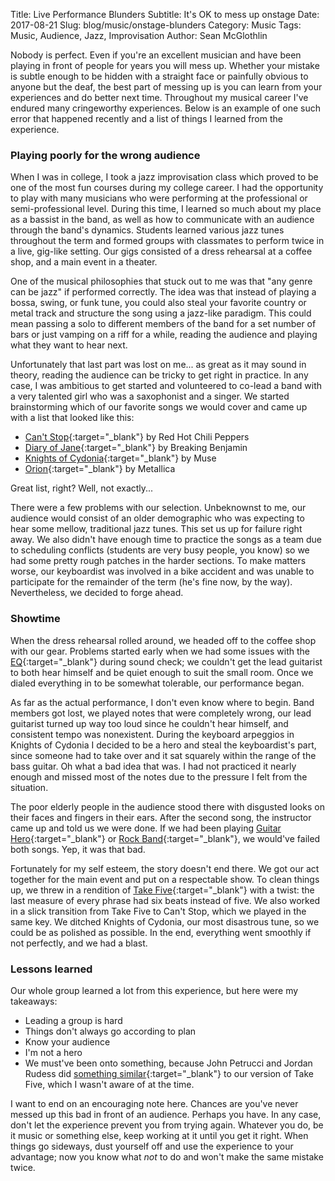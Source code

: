 Title: Live Performance Blunders
Subtitle: It's OK to mess up onstage
Date: 2017-08-21
Slug: blog/music/onstage-blunders
Category: Music
Tags: Music, Audience, Jazz, Improvisation
Author: Sean McGlothlin

Nobody is perfect. Even if you're an excellent musician and have been playing in front of people for years you will mess up. Whether your mistake is subtle enough to be hidden with a straight face or painfully obvious to anyone but the deaf, the best part of messing up is you can learn from your experiences and do better next time. Throughout my musical career I've endured many cringeworthy experiences. Below is an example of one such error that happened recently and a list of things I learned from the experience.

### Playing poorly for the wrong audience

When I was in college, I took a jazz improvisation class which proved to be one of the most fun courses during my college career. I had the opportunity to play with many musicians who were performing at the professional or semi-professional level. During this time, I learned so much about my place as a bassist in the band, as well as how to communicate with an audience through the band's dynamics. Students learned various jazz tunes throughout the term and formed groups with classmates to perform twice in a live, gig-like setting. Our gigs consisted of a dress rehearsal at a coffee shop, and a main event in a theater.

One of the musical philosophies that stuck out to me was that "any genre can be jazz" if performed correctly. The idea was that instead of playing a bossa, swing, or funk tune, you could also steal your favorite country or metal track and structure the song using a jazz-like paradigm. This could mean passing a solo to different members of the band for a set number of bars or just vamping on a riff for a while, reading the audience and playing what they want to hear next.

Unfortunately that last part was lost on me... as great as it may sound in theory, reading the audience can be tricky to get right in practice. In any case, I was ambitious to get started and volunteered to co-lead a band with a very talented girl who was a saxophonist and a singer. We started brainstorming which of our favorite songs we would cover and came up with a list that looked like this:

- [Can't Stop](https://youtu.be/TIUwLfpufs0){:target="\_blank"} by Red Hot Chili Peppers
- [Diary of Jane](https://youtu.be/AiBG6vuLrzY){:target="\_blank"} by Breaking Benjamin
- [Knights of Cydonia](https://youtu.be/z9D71pQaTnc){:target="\_blank"} by Muse
- [Orion](https://youtu.be/c8qrwON1-zE){:target="\_blank"} by Metallica

Great list, right? Well, not exactly...

There were a few problems with our selection. Unbeknownst to me, our audience would consist of an older demographic who was expecting to hear some mellow, traditional jazz tunes. This set us up for failure right away. We also didn't have enough time to practice the songs as a team due to scheduling conflicts (students are very busy people, you know) so we had some pretty rough patches in the harder sections. To make matters worse, our keyboardist was involved in a bike accident and was unable to participate for the remainder of the term (he's fine now, by the way). Nevertheless, we decided to forge ahead.

### Showtime

When the dress rehearsal rolled around, we headed off to the coffee shop with our gear. Problems started early when we had some issues with the [EQ](https://en.wikipedia.org/wiki/Equalization_(audio)){:target="\_blank"} during sound check; we couldn't get the lead guitarist to both hear himself and be quiet enough to suit the small room. Once we dialed everything in to be somewhat tolerable, our performance began.

As far as the actual performance, I don't even know where to begin. Band members got lost, we played notes that were completely wrong, our lead guitarist turned up way too loud since he couldn't hear himself, and consistent tempo was nonexistent. During the keyboard arpeggios in Knights of Cydonia I decided to be a hero and steal the keyboardist's part, since someone had to take over and it sat squarely within the range of the bass guitar. Oh what a bad idea that was. I had not practiced it nearly enough and missed most of the notes due to the pressure I felt from the situation.

The poor elderly people in the audience stood there with disgusted looks on their faces and fingers in their ears. After the second song, the instructor came up and told us we were done. If we had been playing [Guitar Hero](https://en.wikipedia.org/wiki/Guitar_Hero){:target="\_blank"} or [Rock Band](https://en.wikipedia.org/wiki/Rock_Band){:target="\_blank"}, we would've failed both songs. Yep, it was that bad.

Fortunately for my self esteem, the story doesn't end there. We got our act together for the main event and put on a respectable show. To clean things up, we threw in a rendition of [Take Five](https://youtu.be/vmDDOFXSgAs){:target="\_blank"} with a twist: the last measure of every phrase had six beats instead of five. We also worked in a slick transition from Take Five to Can't Stop, which we played in the same key. We ditched Knights of Cydonia, our most disastrous tune, so we could be as polished as possible. In the end, everything went smoothly if not perfectly, and we had a blast.

### Lessons learned

Our whole group learned a lot from this experience, but here were my takeaways:

- Leading a group is hard
- Things don't always go according to plan
- Know your audience
- I'm not a hero
- We must've been onto something, because John Petrucci and Jordan Rudess did [something similar](https://youtu.be/uBzfHkNDum4){:target="\_blank"} to our version of Take Five, which I wasn't aware of at the time.

I want to end on an encouraging note here. Chances are you've never messed up this bad in front of an audience. Perhaps you have. In any case, don't let the experience prevent you from trying again. Whatever you do, be it music or something else, keep working at it until you get it right. When things go sideways, dust yourself off and use the experience to your advantage; now you know what *not* to do and won't make the same mistake twice.